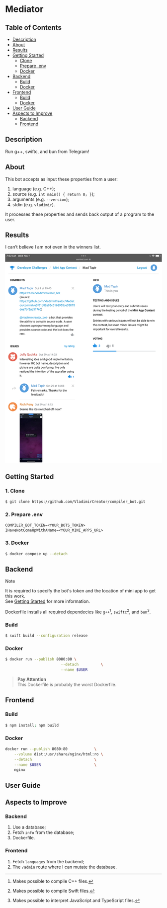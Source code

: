 # Mediator

## Table of Contents
- [Description](#description)
- [About](#about)
- [Results](#results)
- [Getting Started](#getting-started)
	- [Clone](#1-clone)
	- [Prepare .env](#2-prepare-env)
	- [Docker](#docker)
- [Backend](#backend)
	- [Build]()
	- [Docker]()
- [Frontend](#frontend)
	- [Build]()
	- [Docker]()
- [User Guide](#user-guide)
- [Aspects to Improve](#aspects-to-improve)
	- [Backend]()
	- [Frontend]()

## Description
Run g++, swiftc, and bun from Telegram!

## About
This bot accepts as input these properties from a user:

1. language (e.g. C++);
1. source (e.g. `int main() { return 0; }`);
1. arguments (e.g. `--version`);
1. stdin (e.g. `vladimir`).

It processes these properties and sends back output of a program to the user.

## Results
I can’t believe I am not even in the winners list.

![My submission.](raw/IMG_1686.png)

## Getting Started

### 1. Clone
```sh
$ git clone https://github.com/VladimirCreator/compiler_bot.git
```

### 2. Prepare .env
```
COMPILER_BOT_TOKEN=<YOUR_BOTS_TOKEN>
IHaveNotComeUpWithAName=<YOUR_MINI_APPS_URL>
```

### 3. Docker
```sh
$ docker compose up --detach
```

## Backend
> [!NOTE]
> It is required to specify the bot's token and the location of mini app to get this work.\
> See [Getting Started](#getting-started) for more information.

Dockerfile installs all required dependecies like `g++`[^1], `swiftc`[^2], and `bun`[^3].

[^1]: Makes possible to compile C++ files.
[^2]: Makes possible to compile Swift files.
[^3]: Makes possible to interpret JavaScript and TypeScript files.

### Build
```sh
$ swift build --configuration release
```

### Docker
```sh
$ docker run --publish 8080:80 \
						 --detach          \
						 --name $USER
```

> **Pay Attention**\
> This Dockerfile is probably the worst Dockerfile.

## Frontend

### Build
```sh
$ npm install; npm build
```

### Docker
```sh
docker run --publish 8080:80            \
	--volume dist:/usr/share/nginx/html:ro \
	--detach                            \
	--name $USER                        \
	nginx
```

## User Guide


## Aspects to Improve

### Backend
1. Use a database;
1. Fetch `info` from the database;
1. Dockerfile.

### Frontend
1. Fetch `languages` from the backend;
1. The `/admin` route where I can mutate the database.

[//]: <> (backend, backend-docker, frontend, frontend-docker, frontene-stdin-autofocus, master, master-development, docker-edits)
